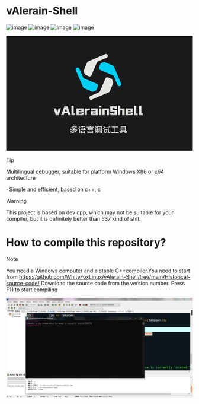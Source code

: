 # vAlerain-Shell 
![image](https://img.shields.io/badge/Windows-tool-blue)
![image](https://img.shields.io/badge/Windows-vAlerian-gree)
![image](https://img.shields.io/badge/Windows-Ark-blue)
![image](https://img.shields.io/badge/Windows-Shell-blue)

![](https://github.com/WhiteFoxLinux/vAlerain-Shell/blob/main/ico/vAlerain.png)

> [!TIP]
> Multilingual debugger, suitable for platform Windows X86 or x64 architecture

· Simple and efficient, based on c++, c

> [!WARNING]  
> This project is based on dev cpp, which may not be suitable for your compiler, but it is definitely better than 537 kind of shit.

# How to compile this repository?
> [!NOTE]  
> You need a Windows computer and a stable C++compiler.You need to start from https://github.com/WhiteFoxLinux/vAlerain-Shell/tree/main/Historical-source-code/ Download the source code from the version number. Press F11 to start compiling

![](https://github.com/WhiteFoxLinux/vAlerain-Shell/blob/main/ico/q1.png)
